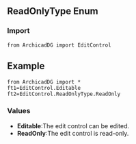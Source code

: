 ## ReadOnlyType Enum

### Import
```
from ArchicadDG import EditControl
``` 

## Example
```
from ArchicadDG import *
ft1=EditControl.Editable
ft2=EditControl.ReadOnlyType.ReadOnly
```

### Values
* **Editable**:The edit control can be edited.
* **ReadOnly**:The edit control is read-only.